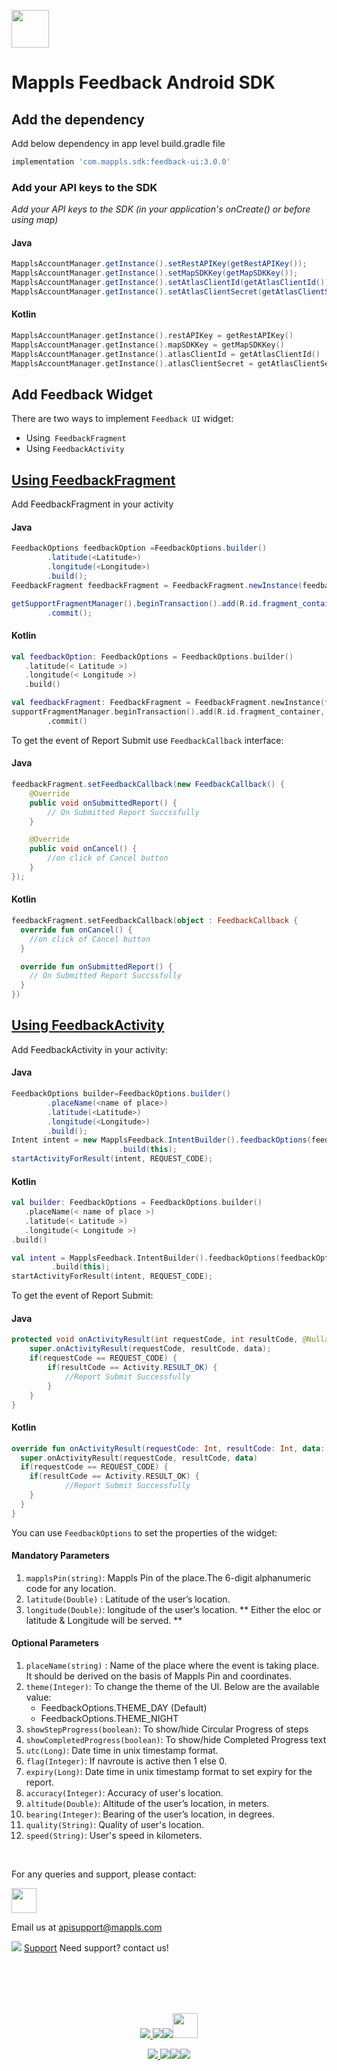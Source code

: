 [<img src="https://about.mappls.com/images/mappls-b-logo.svg" height="60"/> </p>](https://www.mapmyindia.com/api)

# Mappls Feedback Android SDK

## Add the dependency
Add below dependency in app level build.gradle file
~~~groovy
implementation 'com.mappls.sdk:feedback-ui:3.0.0'
~~~

### Add your API keys to the SDK

_Add your API keys to the SDK (in your application's onCreate() or before using map)_
#### Java
~~~java	
MapplsAccountManager.getInstance().setRestAPIKey(getRestAPIKey());  	
MapplsAccountManager.getInstance().setMapSDKKey(getMapSDKKey());  		
MapplsAccountManager.getInstance().setAtlasClientId(getAtlasClientId());  	
MapplsAccountManager.getInstance().setAtlasClientSecret(getAtlasClientSecret());  	
~~~
#### Kotlin
~~~kotlin	
MapplsAccountManager.getInstance().restAPIKey = getRestAPIKey()  	
MapplsAccountManager.getInstance().mapSDKKey = getMapSDKKey()  		
MapplsAccountManager.getInstance().atlasClientId = getAtlasClientId()  	
MapplsAccountManager.getInstance().atlasClientSecret = getAtlasClientSecret()	
~~~

## Add Feedback Widget
There are two ways to implement `Feedback UI` widget:
- Using` FeedbackFragment`
- Using `FeedbackActivity`

## [Using FeedbackFragment]()
Add FeedbackFragment in your activity

#### Java
~~~java
FeedbackOptions feedbackOption =FeedbackOptions.builder()
        .latitude(<Latitude>)
        .longitude(<Longitude>)
        .build();
FeedbackFragment feedbackFragment = FeedbackFragment.newInstance(feedbackOption);

getSupportFragmentManager().beginTransaction().add(R.id.fragment_container, feedbackFragment, FeedbackFragment.class.getSimpleName())  
        .commit();
~~~

#### Kotlin
~~~kotlin
val feedbackOption: FeedbackOptions = FeedbackOptions.builder()
   .latitude(< Latitude >)
   .longitude(< Longitude >)
   .build()

val feedbackFragment: FeedbackFragment = FeedbackFragment.newInstance(feedbackOption)
supportFragmentManager.beginTransaction().add(R.id.fragment_container, feedbackFragment, FeedbackFragment::class.java.simpleName)  
        .commit()  
~~~

To get the event of Report Submit use `FeedbackCallback` interface:

#### Java
~~~java
feedbackFragment.setFeedbackCallback(new FeedbackCallback() {
    @Override
    public void onSubmittedReport() {
        // On Submitted Report Succssfully
    }

    @Override
    public void onCancel() {
        //on click of Cancel button
    }
});
~~~
#### Kotlin
~~~kotlin
feedbackFragment.setFeedbackCallback(object : FeedbackCallback {
  override fun onCancel() {
    //on click of Cancel button
  }

  override fun onSubmittedReport() {
    // On Submitted Report Succssfully
  }
})
~~~

## [Using FeedbackActivity]()
Add FeedbackActivity in your activity:

#### Java
~~~java
FeedbackOptions builder=FeedbackOptions.builder()
        .placeName(<name of place>)
        .latitude(<Latitude>)
        .longitude(<Longitude>)
        .build();
Intent intent = new MapplsFeedback.IntentBuilder().feedbackOptions(feedbackOptions)
                        .build(this);
startActivityForResult(intent, REQUEST_CODE);
~~~

#### Kotlin

~~~kotlin
val builder: FeedbackOptions = FeedbackOptions.builder()
   .placeName(< name of place >)
   .latitude(< Latitude >)
   .longitude(< Longitude >)
.build()

val intent = MapplsFeedback.IntentBuilder().feedbackOptions(feedbackOptions)
         .build(this);
startActivityForResult(intent, REQUEST_CODE);
~~~

To get the event of Report Submit:
#### Java
~~~java
protected void onActivityResult(int requestCode, int resultCode, @Nullable Intent data) {
    super.onActivityResult(requestCode, resultCode, data);
    if(requestCode == REQUEST_CODE) {
        if(resultCode == Activity.RESULT_OK) {
            //Report Submit Successfully
        }
    }
}
~~~

#### Kotlin
~~~kotlin
override fun onActivityResult(requestCode: Int, resultCode: Int, data: Intent?) {
  super.onActivityResult(requestCode, resultCode, data)
  if(requestCode == REQUEST_CODE) {
    if(resultCode == Activity.RESULT_OK) {
            //Report Submit Successfully
    }
  }
}
~~~

You can use `FeedbackOptions` to set the properties of the widget:

#### Mandatory Parameters

1. `mapplsPin(string)`: Mappls Pin of the place.The 6-digit alphanumeric code for any location.
2. `latitude(Double)` : Latitude of the user’s location.
3. `longitude(Double)`: longitude of the user’s location.
** Either the eloc or latitude & Longitude will be served. **


#### Optional Parameters

1. `placeName(string)` : Name of the place where the event is taking place. It should be derived on
   the basis of Mappls Pin and coordinates.
2. `theme(Integer)`: To change the theme of the UI. Below are the available value:
    - FeedbackOptions.THEME_DAY (Default)
    - FeedbackOptions.THEME_NIGHT
3. `showStepProgress(boolean)`: To show/hide Circular Progress of  steps
4. `showCompletedProgress(boolean)`: To show/hide Completed Progress text
5. `utc(Long)`: Date time in unix timestamp format.
6. `flag(Integer)`: If navroute is active then 1 else 0.
7. `expiry(Long)`: Date time in unix timestamp format to set expiry for the report.
8. `accuracy(Integer)`: Accuracy of user's location.
9. `altitude(Double)`: Altitude of the user’s location, in meters.
10. `bearing(Integer)`: Bearing of the user’s location, in degrees.
11. `quality(String)`: Quality of user's location.
12. `speed(String)`: User's speed in kilometers.

<br>

For any queries and support, please contact: 

[<img src="https://about.mappls.com/images/mappls-logo.svg" height="40"/> </p>](https://about.mappls.com/api/)
Email us at [apisupport@mappls.com](mailto:apisupport@mappls.com)


![](https://www.mapmyindia.com/api/img/icons/support.png)
[Support](https://about.mappls.com/contact/)
Need support? contact us!

<br></br>
<br></br>

[<p align="center"> <img src="https://www.mapmyindia.com/api/img/icons/stack-overflow.png"/> ](https://stackoverflow.com/questions/tagged/mappls-api)[![](https://www.mapmyindia.com/api/img/icons/blog.png)](https://about.mappls.com/blog/)[![](https://www.mapmyindia.com/api/img/icons/gethub.png)](https://github.com/Mappls-api)[<img src="https://mmi-api-team.s3.ap-south-1.amazonaws.com/API-Team/npm-logo.one-third%5B1%5D.png" height="40"/> </p>](https://www.npmjs.com/org/mapmyindia) 



[<p align="center"> <img src="https://www.mapmyindia.com/june-newsletter/icon4.png"/> ](https://www.facebook.com/Mapplsofficial)[![](https://www.mapmyindia.com/june-newsletter/icon2.png)](https://twitter.com/mappls)[![](https://www.mapmyindia.com/newsletter/2017/aug/llinkedin.png)](https://www.linkedin.com/company/mappls/)[![](https://www.mapmyindia.com/june-newsletter/icon3.png)](https://www.youtube.com/channel/UCAWvWsh-dZLLeUU7_J9HiOA)